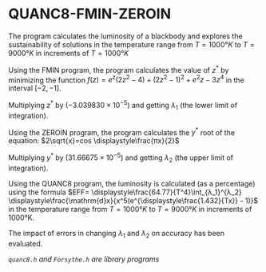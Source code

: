 # QUANC8-FMIN-ZEROIN

The program calculates the luminosity of a blackbody and explores the sustainability of solutions in the temperature range from $T = 1000°K$ to $T = 9000°K$ in increments of $T = 1000°K$

Using the FMIN program, the program calculates the value of $z^*$ by minimizing the function $f(z)=e^z (2z^2-4)+ (2z^2-1)^2+ e^2z- 3z^4$ in the interval $[-2,-1]$.

Multiplying $z^*$ by $(-3.039830×10^{-5})$ and getting $λ_1$ (the lower limit of integration).

Using the ZEROIN program, the program calculates the $y^*$ root of the equation: $2\sqrt{x}=cos \displaystyle\frac{πx}{2}$

Multiplying $y^*$ by $(31.66675×10^{-5})$ and getting $λ_2$ (the upper limit of integration).

Using the QUANC8 program, the luminosity is calculated (as a percentage) using the formula $EFF= \displaystyle\frac{64.77}{T^4}\int_{λ_1}^{λ_2} \displaystyle\frac{\mathrm{d}x}{x^5(e^{\displaystyle\frac{1.432}{Tx}} - 1)}$ in the temperature range from $T = 1000°K$ to $T = 9000°K$ in increments of $1000°$K.

The impact of errors in changing $λ_1$ and $λ_2$ on accuracy has been evaluated.

_`quanc8.h` and `Forsythe.h` are library programs_
